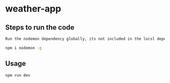 # weather-app

## Steps to run the code

```` bash
Run the nodemon dependency globally, its not included in the locsl dependency.

npm i nodemon -g

````

## Usage

```node
npm run dev
````

